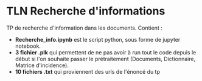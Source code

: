# TLN Recherche d'informations

TP de recherche d'information dans les documents.
Contient : 
* **Recherche_info.ipynb** est le script python, sous forme de jupyter notebook.
* **3 fichier .plk** qui permettent de ne pas avoir à run tout le code depuis le début si l'on souhaite passer le prétraitement (Documents, Dictionnaire, Matrice d'incidence).
* **10 fichiers .txt** qui proviennent des urls de l'énoncé du tp
